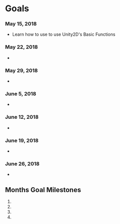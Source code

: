 # Goals
### May 15, 2018
- Learn how to use to use Unity2D's Basic Functions
### May 22, 2018
- 
### May 29, 2018
- 
### June 5, 2018
- 
### June 12, 2018
- 
### June 19, 2018
- 
### June 26, 2018
- 
## Months Goal Milestones
1. 
2. 
3. 
4.
